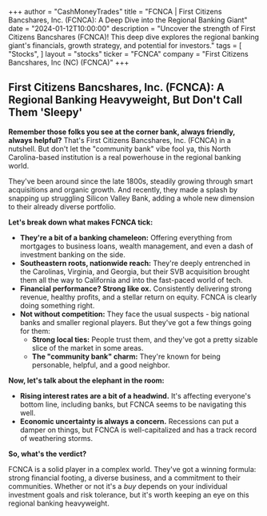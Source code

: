 +++
author = "CashMoneyTrades"
title = "FCNCA |  First Citizens Bancshares, Inc. (FCNCA): A Deep Dive into the Regional Banking Giant"
date = "2024-01-12T10:00:00"
description = "Uncover the strength of First Citizens Bancshares (FCNCA)! This deep dive explores the regional banking giant's financials, growth strategy, and potential for investors."
tags = [
"Stocks",
]
layout = "stocks"
ticker = "FCNCA"
company = "First Citizens Bancshares, Inc (NC) (FCNCA)"
+++
        


## First Citizens Bancshares, Inc. (FCNCA): A Regional Banking Heavyweight, But Don't Call Them 'Sleepy'

**Remember those folks you see at the corner bank, always friendly, always helpful?** That's First Citizens Bancshares, Inc. (FCNCA) in a nutshell. But don't let the "community bank" vibe fool ya, this North Carolina-based institution is a real powerhouse in the regional banking world. 

They've been around since the late 1800s, steadily growing through smart acquisitions and organic growth.  And recently, they made a splash by snapping up struggling Silicon Valley Bank, adding a whole new dimension to their already diverse portfolio. 

**Let's break down what makes FCNCA tick:**

* **They're a bit of a banking chameleon:** Offering everything from mortgages to business loans, wealth management, and even a dash of investment banking on the side. 
* **Southeastern roots, nationwide reach:** They're deeply entrenched in the Carolinas, Virginia, and Georgia, but their SVB acquisition brought them all the way to California and into the fast-paced world of tech. 
* **Financial performance? Strong like ox.** Consistently delivering strong revenue, healthy profits, and a stellar return on equity.  FCNCA is clearly doing something right. 
* **Not without competition:** They face the usual suspects - big national banks and smaller regional players.  But they've got a few things going for them:
    * **Strong local ties:** People trust them, and they've got a pretty sizable slice of the market in some areas.
    * **The "community bank" charm:** They're known for being personable, helpful, and a good neighbor. 

**Now, let's talk about the elephant in the room:**  

* **Rising interest rates are a bit of a headwind.** It's affecting everyone's bottom line, including banks, but FCNCA seems to be navigating this well. 
* **Economic uncertainty is always a concern.** Recessions can put a damper on things, but FCNCA is well-capitalized and has a track record of weathering storms. 

**So, what's the verdict?**

FCNCA is a solid player in a complex world. They've got a winning formula: strong financial footing, a diverse business, and a commitment to their communities. Whether or not it's a *buy* depends on your individual investment goals and risk tolerance, but it's worth keeping an eye on this regional banking heavyweight. 

        